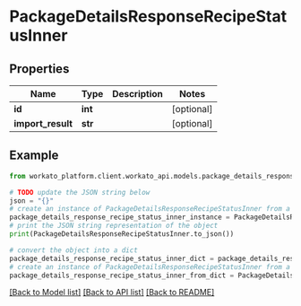 # PackageDetailsResponseRecipeStatusInner


## Properties

Name | Type | Description | Notes
------------ | ------------- | ------------- | -------------
**id** | **int** |  | [optional] 
**import_result** | **str** |  | [optional] 

## Example

```python
from workato_platform.client.workato_api.models.package_details_response_recipe_status_inner import PackageDetailsResponseRecipeStatusInner

# TODO update the JSON string below
json = "{}"
# create an instance of PackageDetailsResponseRecipeStatusInner from a JSON string
package_details_response_recipe_status_inner_instance = PackageDetailsResponseRecipeStatusInner.from_json(json)
# print the JSON string representation of the object
print(PackageDetailsResponseRecipeStatusInner.to_json())

# convert the object into a dict
package_details_response_recipe_status_inner_dict = package_details_response_recipe_status_inner_instance.to_dict()
# create an instance of PackageDetailsResponseRecipeStatusInner from a dict
package_details_response_recipe_status_inner_from_dict = PackageDetailsResponseRecipeStatusInner.from_dict(package_details_response_recipe_status_inner_dict)
```
[[Back to Model list]](../README.md#documentation-for-models) [[Back to API list]](../README.md#documentation-for-api-endpoints) [[Back to README]](../README.md)


